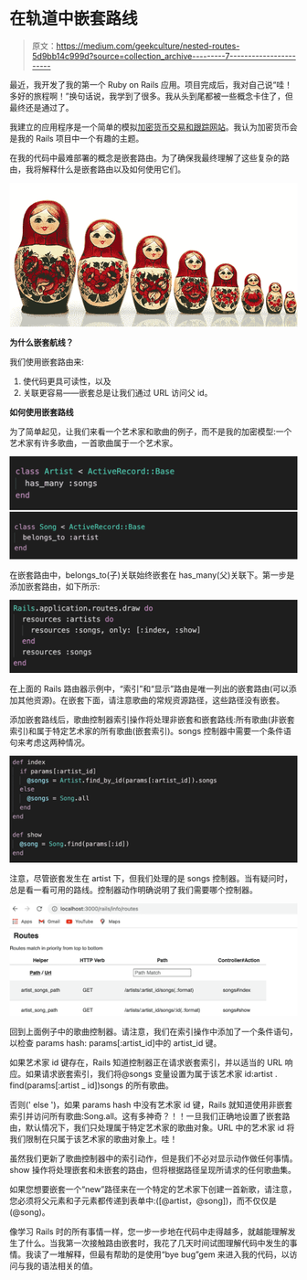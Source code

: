 # 在轨道中嵌套路线

> 原文：<https://medium.com/geekculture/nested-routes-5d9bb14c999d?source=collection_archive---------7----------------------->

最近，我开发了我的第一个 Ruby on Rails 应用。项目完成后，我对自己说“哇！多好的旅程啊！”换句话说，我学到了很多。我从头到尾都被一些概念卡住了，但最终还是通过了。

我建立的应用程序是一个简单的模拟[加密货币交易和跟踪网站](https://github.com/slcsta/My-Crypto-Portfolio)。我认为加密货币会是我的 Rails 项目中一个有趣的主题。

在我的代码中最难部署的概念是嵌套路由。为了确保我最终理解了这些复杂的路由，我将解释什么是嵌套路由以及如何使用它们。

![](img/9328f575dde8a1a4b6a6e380c952bcb6.png)

**为什么嵌套航线？**

我们使用嵌套路由来:

1.  使代码更具可读性，以及
2.  关联更容易——嵌套总是让我们通过 URL 访问父 id。

**如何使用嵌套路线**

为了简单起见，让我们来看一个艺术家和歌曲的例子，而不是我的加密模型:一个艺术家有许多歌曲，一首歌曲属于一个艺术家。

![](img/01be9a3757af2f848564d4964600e0af.png)![](img/0a0c334dee49513ce94381d6baf5593f.png)

在嵌套路由中，belongs_to(子)关联始终嵌套在 has_many(父)关联下。第一步是添加嵌套路由，如下所示:

![](img/118bc2cfa3f7c9719e6061c6507ba47c.png)

在上面的 Rails 路由器示例中，“索引”和“显示”路由是唯一列出的嵌套路由(可以添加其他资源)。在嵌套下面，请注意歌曲的常规资源路径，这些路径没有嵌套。

添加嵌套路线后，歌曲控制器索引操作将处理非嵌套和嵌套路线:所有歌曲(非嵌套索引)和属于特定艺术家的所有歌曲(嵌套索引)。songs 控制器中需要一个条件语句来考虑这两种情况。

![](img/bc3c12c3bfeb15b5a10ec0aeb9e233ac.png)

注意，尽管嵌套发生在 artist 下，但我们处理的是 songs 控制器。当有疑问时，总是看一看可用的路线。控制器动作明确说明了我们需要哪个控制器。

![](img/6f2bb6b993bc511644f92f61569aacdf.png)

回到上面例子中的歌曲控制器。请注意，我们在索引操作中添加了一个条件语句，以检查 params hash: params[:artist_id]中的 artist_id 键。

如果艺术家 id 键存在，Rails 知道控制器正在请求嵌套索引，并以适当的 URL 响应。如果请求嵌套索引，我们将@songs 变量设置为属于该艺术家 id:artist . find(params[:artist _ id])songs 的所有歌曲。

否则(' else ')，如果 params hash 中没有艺术家 id 键，Rails 就知道使用非嵌套索引并访问所有歌曲:Song.all。这有多神奇？！！一旦我们正确地设置了嵌套路由，默认情况下，我们只处理属于特定艺术家的歌曲对象。URL 中的艺术家 id 将我们限制在只属于该艺术家的歌曲对象上。哇！

虽然我们更新了歌曲控制器中的索引动作，但是我们不必对显示动作做任何事情。show 操作将处理嵌套和未嵌套的路由，但将根据路径呈现所请求的任何歌曲集。

如果您想要嵌套一个“new”路径来在一个特定的艺术家下创建一首新歌，请注意，您必须将父元素和子元素都传递到表单中:([@artist，@song])，而不仅仅是(@song)。

像学习 Rails 时的所有事情一样，您一步一步地在代码中走得越多，就越能理解发生了什么。当我第一次接触路由嵌套时，我花了几天时间试图理解代码中发生的事情。我读了一堆解释，但最有帮助的是使用“bye bug”gem 来进入我的代码，以访问与我的语法相关的值。